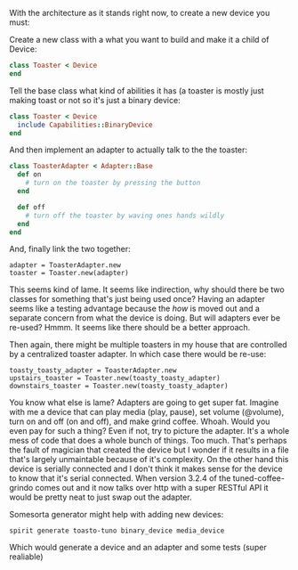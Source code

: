 With the architecture as it stands right now, to create a new device you
must:

Create a new class with a what you want to build and make it a child of
Device:

```ruby
class Toaster < Device
end
```

Tell the base class what kind of abilities it has (a toaster is mostly
just making toast or not so it's just a binary device:


```ruby
class Toaster < Device
  include Capabilities::BinaryDevice
end
```

And then implement an adapter to actually talk to the the toaster:

```ruby
class ToasterAdapter < Adapter::Base
  def on
    # turn on the toaster by pressing the button
  end

  def off
    # turn off the toaster by waving ones hands wildly
  end
end
```

And, finally link the two together:

```
adapter = ToasterAdapter.new
toaster = Toaster.new(adapter)
```

This seems kind of lame.  It seems like indirection, why should there be
two classes for something that's just being used once?  Having an
adapter seems like a testing advantage because the *how* is moved out
and a separate concern from what the device is doing.  But will adapters
ever be re-used? Hmmm.  It seems like there should be a better approach.

Then again, there might be multiple toasters in my house that are
controlled by a centralized toaster adapter.  In which case there would
be re-use:

```
toasty_toasty_adapter = ToasterAdapter.new
upstairs_toaster = Toaster.new(toasty_toasty_adapter)
downstairs_toaster = Toaster.new(toasty_toasty_adapter)
```

You know what else is lame?  Adapters are going to get super fat.
Imagine with me a device that can play media (play, pause), set volume
(@volume), turn on and off (on and off), and make grind coffee.  Whoah.
Would you even pay for such a thing? Even if not, try to picture the
adapter.  It's a whole mess of code that does a whole bunch of things.
Too much. That's perhaps the fault of magician that created the device
but I wonder if it results in a file that's largely unmaintable because
of it's complexity.  On the other hand this device is serially connected
and I don't think it makes sense for the device to know that it's serial
connected.  When version 3.2.4 of the tuned-coffee-grindo comes out and
it now talks over http with a super RESTful API it would be pretty neat
to just swap out the adapter.

Somesorta generator might help with adding new devices:

```shell
spirit generate toasto-tuno binary_device media_device
```

Which would generate a device and an adapter and some tests (super
realiable)
